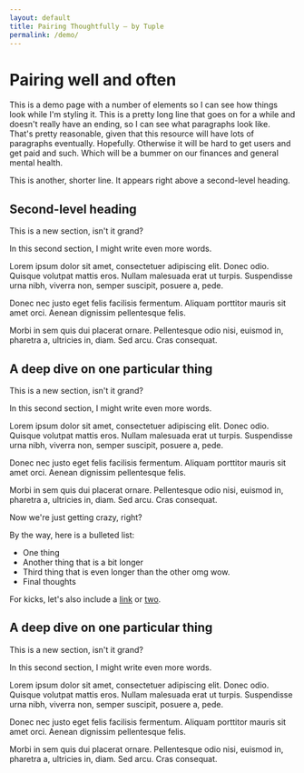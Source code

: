 ```yaml
---
layout: default
title: Pairing Thoughtfully – by Tuple
permalink: /demo/
---
```


# Pairing well and often

<div class="border-t-4 border-indigo-dark w-24 mt-4 mb-8"></div>

This is a demo page with a number of elements so I can see how things look while I'm styling it. This is a pretty long line that goes on for a while and doesn't really have an ending, so I can see what paragraphs look like. That's pretty reasonable, given that this resource will have lots of paragraphs eventually. Hopefully. Otherwise it will be hard to get users and get paid and such. Which will be a bummer on our finances and general mental health.

This is another, shorter line. It appears right above a second-level heading.

## Second-level heading

This is a new section, isn't it grand?

In this second section, I might write even more words.

Lorem ipsum dolor sit amet, consectetuer adipiscing elit. Donec odio. Quisque volutpat mattis eros. Nullam malesuada erat ut turpis. Suspendisse urna nibh, viverra non, semper suscipit, posuere a, pede.

Donec nec justo eget felis facilisis fermentum. Aliquam porttitor mauris sit amet orci. Aenean dignissim pellentesque felis.

Morbi in sem quis dui placerat ornare. Pellentesque odio nisi, euismod in, pharetra a, ultricies in, diam. Sed arcu. Cras consequat.

## A deep dive on one particular thing 

This is a new section, isn't it grand?

In this second section, I might write even more words.

Lorem ipsum dolor sit amet, consectetuer adipiscing elit. Donec odio. Quisque volutpat mattis eros. Nullam malesuada erat ut turpis. Suspendisse urna nibh, viverra non, semper suscipit, posuere a, pede.

Donec nec justo eget felis facilisis fermentum. Aliquam porttitor mauris sit amet orci. Aenean dignissim pellentesque felis.

Morbi in sem quis dui placerat ornare. Pellentesque odio nisi, euismod in, pharetra a, ultricies in, diam. Sed arcu. Cras consequat.

Now we're just getting crazy, right?

By the way, here is a bulleted list:

* One thing
* Another thing that is a bit longer
* Third thing that is even longer than the other omg wow.
* Final thoughts

For kicks, let's also include a [link]() or [two]().

## A deep dive on one particular thing 

This is a new section, isn't it grand?

In this second section, I might write even more words.

Lorem ipsum dolor sit amet, consectetuer adipiscing elit. Donec odio. Quisque volutpat mattis eros. Nullam malesuada erat ut turpis. Suspendisse urna nibh, viverra non, semper suscipit, posuere a, pede.

Donec nec justo eget felis facilisis fermentum. Aliquam porttitor mauris sit amet orci. Aenean dignissim pellentesque felis.

Morbi in sem quis dui placerat ornare. Pellentesque odio nisi, euismod in, pharetra a, ultricies in, diam. Sed arcu. Cras consequat.

